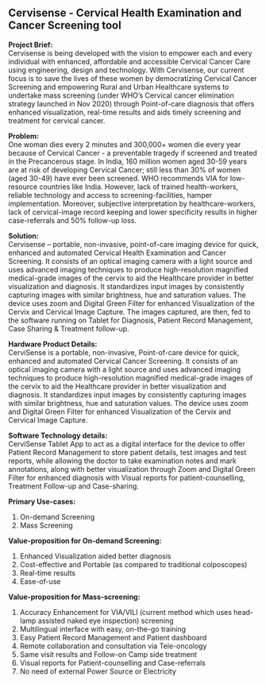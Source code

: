 <h2><b>Cervisense - Cervical Health Examination and Cancer Screening tool</b></h2>

<b>Project Brief:</b><br>
Cervisense is being developed with the vision to empower each and every individual with enhanced, affordable and accessible Cervical Cancer Care using engineering, design and technology. With Cervisense, our current focus is to save the lives of these women by democratizing Cervical Cancer Screening and empowering Rural and Urban Healthcare systems to undertake mass screening (under WHO’s Cervical cancer elimination strategy launched in Nov 2020) through Point-of-care diagnosis that offers enhanced visualization, real-time results and aids timely screening and treatment for cervical cancer.  

<b>Problem:</b><br>
One woman dies every 2 minutes and 300,000+ women die every year because of Cervical Cancer - a preventable tragedy if screened and treated in the Precancerous stage. In India, 160 million women aged 30-59 years are at risk of developing Cervical Cancer; still less than 30% of women (aged 30-49) have ever been screened. WHO recommends VIA for low-resource countries like India. However, lack of trained health-workers, reliable technology and access to screening-facilities, hamper implementation. Moreover, subjective interpretation by healthcare-workers, lack of cervical-image record keeping and lower specificity results in higher case-referrals and 50% follow-up loss.

<b>Solution:</b><br>
Cervisense – portable, non-invasive, point-of-care imaging device for quick, enhanced and automated Cervical Health Examination and Cancer Screening.  It consists of an optical imaging camera with a light source and uses advanced imaging techniques to produce high-resolution magnified medical-grade images of the cervix to aid the Healthcare provider in better visualization and diagnosis. It standardizes input images by consistently capturing images with similar brightness, hue and saturation values. The device uses zoom and Digital Green Filter for enhanced Visualization of the Cervix and Cervical Image Capture. The images captured, are then, fed to the software running on Tablet for Diagnosis, Patient Record Management, Case Sharing & Treatment follow-up.

<b>Hardware Product Details:</b><br>
CerviSense is a portable, non-invasive, Point-of-care device for quick, enhanced and automated Cervical Cancer Screening. It consists of an optical imaging camera with a light source and uses advanced imaging techniques to produce high-resolution magnified medical-grade images of the cervix to aid the Healthcare provider in better visualization and diagnosis. It standardizes input images by consistently capturing images with similar brightness, hue and saturation values. The device uses zoom and Digital Green Filter for enhanced Visualization of the Cervix and Cervical Image Capture.

<b>Software Technology details:</b><br>
CerviSense Tablet App to act as a digital interface for the device to offer Patient Record Management to store patient details, test images and test reports, while allowing the doctor to take examination notes and mark annotations, along with better visualization through Zoom and Digital Green Filter for enhanced diagnosis with Visual reports for patient-counselling, Treatment Follow-up and Case-sharing.  

<b>Primary Use-cases:</b><br>
1. On-demand Screening
2. Mass Screening

<b>Value-proposition for On-demand Screening:</b><br>
1. Enhanced Visualization aided better diagnosis
2. Cost-effective and Portable (as compared to traditional colposcopes)
3. Real-time results
4. Ease-of-use

<b>Value-proposition for Mass-screening:</b><br>
1. Accuracy Enhancement for VIA/VILI (current method which uses head-lamp assisted naked eye inspection) screening
2. Multilingual interface with easy, on-the-go training
3. Easy Patient Record Management and Patient dashboard
4. Remote collaboration and consultation via Tele-oncology
5. Same visit results and Follow-on Camp side treatment
6. Visual reports for Patient-counselling and Case-referrals
7. No need of external Power Source or Electricity

